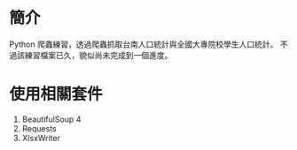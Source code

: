 # 簡介
Python 爬蟲練習，透過爬蟲抓取台南人口統計與全國大專院校學生人口統計。
不過該練習檔案已久，貌似尚未完成到一個進度。

# 使用相關套件
1. BeautifulSoup 4
2. Requests
3. XlsxWriter
